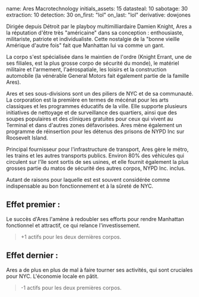 name: Ares Macrotechnology
initials_assets: 15
datasteal: 10
sabotage: 30
extraction: 10
detection: 30
on_first: "lol"
on_last: "lol"
derivative: dowjones

Dirigée depuis Détroit par le playboy multimilliardaire Damien Knight, Ares a la réputation d'être très "américaine" dans sa conception : enthousiaste, militariste, patriote et individualiste. Cette nostalgie de la "bonne vieille Amérique d'autre fois" fait que Manhattan lui va comme un gant.

La corpo s'est spécialisée dans le maintien de l'ordre (Knight Errant, une de ses filiales, est la plus grosse corpo de sécurité du monde), le matériel militaire et l'armement, l'aérospatiale, les loisirs et la construction automobile (la vénérable General Motors fait également partie de la famille Ares).

Ares et ses sous-divisions sont un des piliers de NYC et de sa communauté. La corporation est la première en termes de mécénat pour les arts classiques et les programmes éducatifs de la ville. Elle supporte plusieurs initiatives de nettoyage et de surveillance des quartiers, ainsi que des soupes populaires et des cliniques gratuites pour ceux qui vivent au Terminal et dans d'autres zones défavorisées. Ares mène également un programme de réinsertion pour les détenus des prisons de NYPD Inc sur Roosevelt Island.

Principal fournisseur pour l'infrastructure de transport, Ares gère le métro, les trains et les autres transports publics. Environ 80% des véhicules qui circulent sur l'île sont sortis de ses usines, et elle fournit également la plus grosses partie du matos de sécurité des autres corpos, NYPD Inc. inclus.

Autant de raisons pour laquelle est est souvent considérée comme indispensable au bon fonctionnement et à la sûreté de NYC.

## Effet premier :
Le succès d'Ares l'amène à redoubler ses efforts pour rendre Manhattan fonctionnel et attractif, ce qui relance l'investissement.

>+1 actifs pour les deux dernières corpos.

## Effet dernier :
Ares a de plus en plus de mal à faire tourner ses activités, qui sont cruciales pour NYC. L'économie locale en pâtit.

>-1 actifs pour les deux premières corpos.
